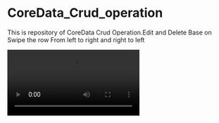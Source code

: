 # CoreData_Crud_operation
This is repository of CoreData Crud Operation.Edit and Delete Base on Swipe the row From left to right and right to left

![GitHub Home](https://github.com/swapnilj1234/CoreData_Crud_operation/blob/master/19_COREDATA%2CPERSISTANT%20STORAGE/Coredata_crud.mov)
